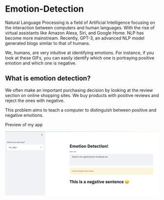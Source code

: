 # Emotion-Detection

Natural Language Processing is a field of Artificial Intelligence focusing on the interaction between computers and human languages. With the rise of virtual assistants like Amazon Alexa, Siri, and Google Home. NLP has become more mainstream. Recently, GPT-3, an advanced NLP model generated blogs similar to that of humans.

We, humans, are very intuitive at identifying emotions. For instance, if you look at these GIFs, you can easily identify which one is portraying positive emotion and which one is negative.

## What is emotion detection?

We often make an important purchasing decision by looking at the review section on online shopping sites. We buy products with positive reviews and reject the ones with negative.

This problem aims to teach a computer to distinguish between positive and negative emotions.

Preview of my app

<img src="https://github.com/tanupunjani/Emotion-Detection/blob/master/1_hqk2V7egQPJNbt0FPpqrsA%20(1).png"></img>
